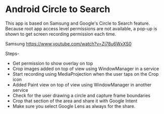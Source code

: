 # Android Circle to Search

This app is based on Samsung and Google's Circle to Search feature. Because root app access level permissions are not available, a pop-up is shown to get screen recording permission each time.

Samsung
https://www.youtube.com/watch?v=Zj78u6WxXS0


Steps-
- Get permission to show overlay on top
- Crop images added on top of view using WindowManager in a service
- Start recording using MediaProjection when the user taps on the Crop icon
- Added Paint view on top of view using WindowManager in another service
- Check for the user drawing a circle and capture frame boundaries
- Crop that section of the area and share it with Google Intent
- Make sure you select Google Lens as always for the share.
